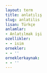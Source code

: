 ```yaml
---
layout: term
title: anlatılış
slug: anlatilis
lisan: Türkçe
anlamlar:
- Anlatılmak işi
ozellikler:
- - isim
ornekler:
- - ''
orneklerkaynak:
- - ''
---
```

